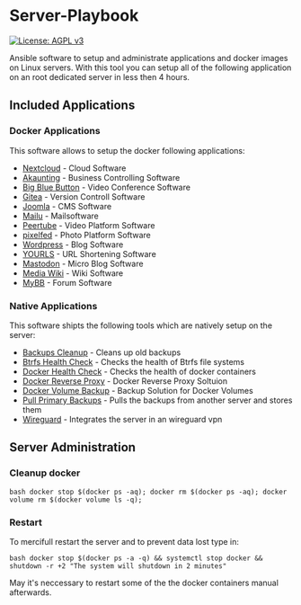 # Server-Playbook
[![License: AGPL v3](https://img.shields.io/badge/License-AGPL%20v3-blue.svg)](https://www.gnu.org/licenses/agpl-3.0)

Ansible software to setup and administrate applications and docker images on Linux servers. 
With this tool you can setup all of the following application on an root dedicated server in less then 4 hours. 

## Included Applications

### Docker Applications

This software allows to setup the docker following applications:

- [Nextcloud](./roles/docker-nextcloud/README.md) - Cloud Software
- [Akaunting](./roles/docker-akaunting/README.md) - Business Controlling Software
- [Big Blue Button](./roles/docker-bigbluebutton/README.md) - Video Conference Software
- [Gitea](./roles/docker-gitea/README.md) - Version Controll Software
- [Joomla](./roles/docker-joomla/) - CMS Software
- [Mailu](./roles/docker-mailu/README.md) - Mailsoftware 
- [Peertube](./roles/docker-peertube/README.md) - Video Platform Software
- [pixelfed](./roles/docker-pixelfed/README.md) - Photo Platform Software
- [Wordpress](./roles/docker-wordpress/README.md) - Blog Software
- [YOURLS](./roles/docker-yourls/README.md) - URL Shortening Software
- [Mastodon](./roles/docker-mastodon/README.md) - Micro Blog Software
- [Media Wiki](./roles/docker-mediawiki/README.md) - Wiki Software
- [MyBB](./roles/docker-mybb/README.md) - Forum Software

### Native Applications

This software shipts the following tools which are natively setup on the server:
- [Backups Cleanup](./roles/native-backups-cleanup/README.md) - Cleans up old backups
- [Btrfs Health Check](./roles/native-btrfs-health-check/README.md) - Checks the health of Btrfs file systems
- [Docker Health Check](./roles/native-docker-health-check/) - Checks the health of docker containers
- [Docker Reverse Proxy](./roles/native-docker-reverse-proxy/README.md) - Docker Reverse Proxy Soltuion
- [Docker Volume Backup](./roles/native-docker-volume-backup/) - Backup Solution for Docker Volumes
- [Pull Primary Backups](./roles/native-pull-primary-backups/README.md) - Pulls the backups from another server and stores them
- [Wireguard](./roles/native-wireguard/README.md) - Integrates the server in an wireguard vpn

## Server Administration

### Cleanup docker
``bash
docker stop $(docker ps -aq); docker rm $(docker ps -aq); docker volume rm $(docker volume ls -q);
``

### Restart

To mercifull restart the server and to prevent data lost type in: 

``bash
docker stop $(docker ps -a -q) && systemctl stop docker && shutdown -r +2 "The system will shutdown in 2 minutes"
``

May it's neccessary to restart some of the the docker containers manual afterwards. 
